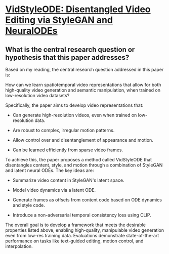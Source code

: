 # [VidStyleODE: Disentangled Video Editing via StyleGAN and NeuralODEs](https://arxiv.org/abs/2304.06020)

## What is the central research question or hypothesis that this paper addresses?

 Based on my reading, the central research question addressed in this paper is: 

How can we learn spatiotemporal video representations that allow for both high-quality video generation and semantic manipulation, when trained on low-resolution video datasets?

Specifically, the paper aims to develop video representations that:

- Can generate high-resolution videos, even when trained on low-resolution data. 

- Are robust to complex, irregular motion patterns.

- Allow control over and disentanglement of appearance and motion.

- Can be learned efficiently from sparse video frames.

To achieve this, the paper proposes a method called VidStyleODE that disentangles content, style, and motion through a combination of StyleGAN and latent neural ODEs. The key ideas are:

- Summarize video content in StyleGAN's latent space. 

- Model video dynamics via a latent ODE.

- Generate frames as offsets from content code based on ODE dynamics and style code.

- Introduce a non-adversarial temporal consistency loss using CLIP.

The overall goal is to develop a framework that meets the desirable properties listed above, enabling high-quality, manipulable video generation even from low-res training data. Evaluations demonstrate state-of-the-art performance on tasks like text-guided editing, motion control, and interpolation.
